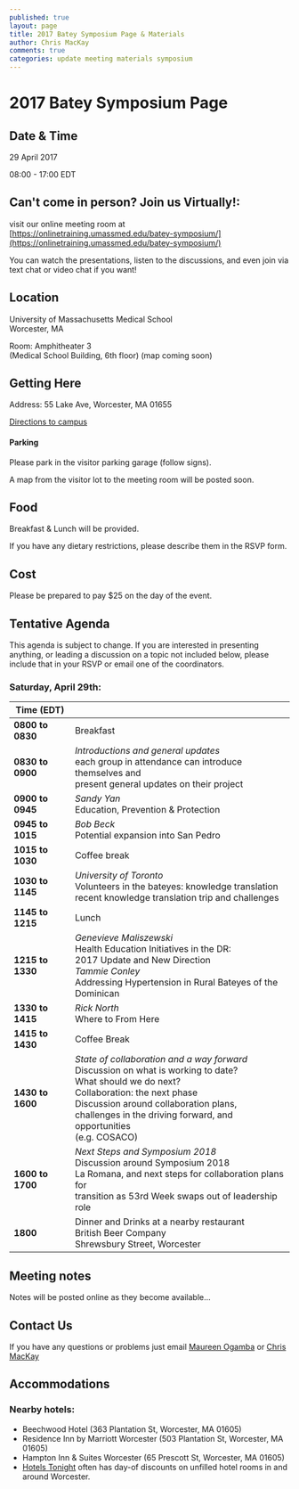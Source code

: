 ```yaml
---
published: true
layout: page
title: 2017 Batey Symposium Page & Materials
author: Chris MacKay
comments: true
categories: update meeting materials symposium
---
```


# 2017 Batey Symposium Page

## Date & Time

29 April 2017

08:00 - 17:00 EDT

## Can't come in person? Join us Virtually!:

visit our online meeting room at [https://onlinetraining.umassmed.edu/batey-symposium/](https://onlinetraining.umassmed.edu/batey-symposium/)

You can watch the presentations, listen to the discussions, and even join via text chat or video chat if you want!


## Location

University of Massachusetts Medical School <br/>
Worcester, MA

Room: Amphitheater 3 <br />
(Medical School Building, 6th floor) (map coming soon)

## Getting Here

Address: 55 Lake Ave, Worcester, MA 01655

[Directions to campus](http://www.umassmed.edu/about/directions/)

#### Parking

Please park in the visitor parking garage (follow signs).

A map from the visitor lot to the meeting room will be posted soon.


## Food

Breakfast & Lunch will be provided.

If you have any dietary restrictions, please describe them in the RSVP form.

## Cost

Please be prepared to pay $25 on the day of the event.


## Tentative Agenda

This agenda is subject to change. If you are interested in presenting anything, or leading a discussion on a topic not included below, please include that in your RSVP or email one of the coordinators.

### Saturday, April 29th:

|   Time (EDT)   |                                                                                                                                              |
|----------------|----------------------------------------------------------------------------------------------------------------------------------------------|
| **0800 to 0830**    | Breakfast                                                                                                                                    |
| **0830 to 0900**    | *Introductions and general updates*<br/>each group in attendance can introduce themselves and<br/>present general updates on their project   |
| **0900 to 0945**      | *Sandy Yan*<br/>Education, Prevention & Protection                                                                                         |
| **0945 to 1015**      | *Bob Beck*<br/>Potential expansion into San Pedro                                                                                          |
| **1015 to 1030**      | Coffee break                                                                                                                               |
| **1030 to 1145**      | *University of Toronto*<br/>Volunteers in the bateyes: knowledge translation<br/>recent knowledge translation trip and challenges          |
| **1145 to 1215**    | Lunch                                                                                                                                        |
| **1215 to 1330**    | *Genevieve Maliszewski*<br/>Health Education Initiatives in the DR:<br/>2017 Update and New Direction<br/>*Tammie Conley*<br/>Addressing Hypertension in Rural Bateyes of the Dominican|
| **1330 to 1415**    | *Rick North*<br/>Where to From Here|
| **1415 to 1430**    | Coffee Break                                                                                                                                 |
| **1430 to 1600**    | *State of collaboration and a way forward*<br/>Discussion on what is working to date?<br/>What should we do next?<br/>Collaboration: the next phase<br>Discussion around collaboration plans,<br/>challenges in the driving forward, and opportunities<br/>(e.g. COSACO) |
| **1600 to 1700**    | *Next Steps and Symposium 2018*<br/>Discussion around Symposium 2018<br/>La Romana, and next steps for collaboration plans for<br/>transition as 53rd Week swaps out of leadership role        |
| **1800**           | Dinner and Drinks at a nearby restaurant<br/>British Beer Company<br/>Shrewsbury Street, Worcester                                                                                             |                                                                                                                |




## Meeting notes



Notes will be posted online as they become available...


## Contact Us

If you have any questions or problems just email [Maureen Ogamba](mailto:Maureen.Ogamba@umassmed.edu) or [Chris MacKay](mailto:christopher.mackay@umassmed.edu)

## Accommodations

### Nearby hotels:
- Beechwood Hotel (363 Plantation St, Worcester, MA 01605)
- Residence Inn by Marriott Worcester (503 Plantation St, Worcester, MA 01605)
- Hampton Inn & Suites Worcester (65 Prescott St, Worcester, MA 01605)
- [Hotels Tonight](https://www.hoteltonight.com) often has day-of discounts on unfilled hotel rooms in and around Worcester.
